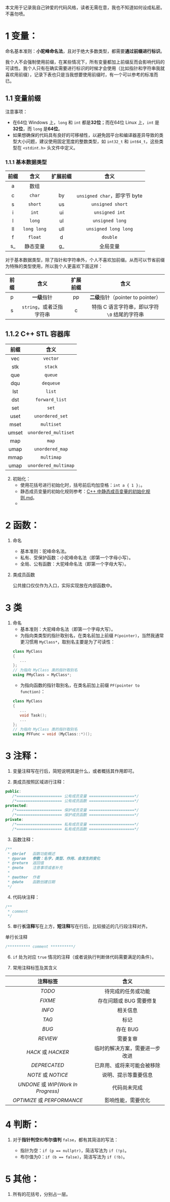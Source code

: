 本文用于记录我自己钟爱的代码风格，读者无需在意，我也不知道如何设成私密。不喜勿喷。

# 1 变量：

命名基本准则：**小驼峰命名法**，且对于绝大多数类型，都需要**通过前缀进行标识**。

我个人不会强制使用前缀，在某些情况下，所有变量都加上前缀反而会影响代码的可读性。我个人只有在确实需要进行标识的时候才会使用（比如指针和字符串我就喜欢用前缀），记录下表也只是当我想要使用前缀时，有一个可以参考的标准而已。

## 1.1 变量前缀

注意事项：

- 在64位 Windows 上，`long` 和 `int` 都是**32位**；而在64位 Linux 上，`int` 是**32位**，而 `long` 是**64位**。
- 如果想确保的代码具有良好的可移植性，以避免因平台和编译器差异导致的类型大小问题，建议使用固定宽度的整数类型，如 `int32_t` 和 `int64_t`，这些类型在 `<stdint.h>` 头文件中定义。

### 1.1.1 基本数据类型

| 前缀 | 含义 | 扩展前缀 | 含义 |
| :-: | :-: | :-: | :-: |
| a | 数组 |  |  |
| c | `char` | by | `unsigned char`，即字节 byte |
| s | `short` | us | `unsigned short` |
| i | `int` | ui | `unsigned int` |
| l | `long` | ul | `unsigned long` |
| ll | `long long` | ull | `unsigned long long` |
| f | `float` | d | `double` |
| s_ | 静态变量 | g_ | 全局变量 |

对于基本数据类型，除了指针和字符串外，个人不喜欢加前缀。从而可以节省前缀为特殊的类型使用，所以我个人更喜欢下面这样：

| 前缀 | 含义 | 扩展前缀 | 含义 |
| :-: | :-: | :-: | :-: |
| p | **一级**指针 | pp | **二级**指针（pointer to pointer） |
| s | `string`，或者泛指字符串 | c | 特指 C 语言字符串，即以字符 `\0` 结尾的字符串 |

## 1.1.2 C++ STL 容器库

| 前缀 | 含义 |
| :-: | :-: |
| vec | `vector` |
| stk | `stack` |
| que | `queue` |
| dqu | `dequeue` |
| lst | `list` |
| dst | `forward_list` |
| set | `set` |
| uset | `unordered_set` |
| mset | `multiset` |
| umset | `unordered_multiset` |
| map | `map` |
| umap | `unordered_map` |
| mmap | `multimap` |
| umap | `unordered_multimap` |

2. 初始化：
   - 使用花括号进行初始化时，括号前后均加空格：`int a { 1 };`。
   - 静态成员变量的初始化规则参考：[C++ 中静态成员变量的初始化规则.md](https://github.com/SakuraMayAi/Tricks-of-Programming/blob/main/C%2B%2B/C%2B%2B%20%E4%B8%AD%E9%9D%99%E6%80%81%E6%88%90%E5%91%98%E5%8F%98%E9%87%8F%E7%9A%84%E5%88%9D%E5%A7%8B%E5%8C%96%E8%A7%84%E5%88%99.md)。
   - 

# 2 函数：

1. 命名
   - 基本准则：驼峰命名法。
   - 私有、受保护函数：小驼峰命名法（即第一个字母小写）。
   - 全局、公有函数：大驼峰命名法（即第一个字母大写）。

2. 类成员函数
   
   公共接口仅仅作为入口，实际实现放在内部函数中。

# 3 类

1. 命名
   - 基本准则：大驼峰命名法（即第一个字母大写）。
   - 为指向类类型的指针取别名，在类名前加上前缀 `P(pointer)`，当然我通常更习惯用 `MyClass*`，取别名主要是为了可读性：
   ```cpp
   class MyClass
   {
      ...
   };
   // 为指向 MyClass 类的指针取别名
   using PMyClass = MyClass*;
   ```
   - 为指向函数的指针取别名，在类名前加上前缀 `PF(pointer to function)`：
   ```cpp
   class MyClass
   {
      ...
      void Task();
      ...
   };
   // 为指向 MyClass 类的指针取别名
   using PFFunc = void (MyClass::*)();
   ```
   

# 3 注释：

1. 变量注释写在行后，简短说明其是什么，或者概括其作用即可。

2. 类成员按照区域进行注释：

```cpp
public:
   /*==================== 公有成员变量 ====================*/
   /*==================== 公有成员函数 ====================*/
protected:
   /*==================== 保护成员变量 ====================*/
   /*==================== 保护成员函数 ====================*/
private:
   /*==================== 私有成员变量 ====================*/
   /*==================== 私有成员函数 ====================*/
```
   
3. 函数注释：
```cpp
/**
 * @brief   函数功能概述
 * @param   参数：名字，类型、作用、会发生的变化
 * @return  返回值
 * @note    注意事项或者补充
 *
 * @author  作者
 * @date    函数创建日期
 */
```

4. 代码块注释：
```cpp
/**
 * comment
 */
```

5. 单行**长注释**写在上方，**短注释**写在行后，比较接近的几行段注释对齐。

单行长注释

```cpp
/********** comment **********/
```

6. `if` 处为对应 `true` 情况的注释（或者说执行判断体代码需要满足的条件）。

7. 常用注释标签及其含义

| 注释标签 | 含义 |
| :-: | :-: |
| *TODO* | 待完成的任务或功能 |
| *FIXME* | 存在问题或 BUG 需要修复 |
| *INFO* | 相关信息 |
| *TAG* | 标记 |
| *BUG* | 存在 BUG |
| *REVIEW* | 需要复审 |
| *HACK* 或 *HACKER* | 临时的解决方案，需要进一步改进 |
| *DEPRECATED* | 已弃用、或将来可能会被移除 |
| *NOTE* 或 *NOTICE* | 说明、提示等重要信息 |
| *UNDONE* 或 *WIP(Work In Progress)* | 代码尚未完成 |
| *OPTIMIZE* 或 *PERFORMANCE* | 影响性能，需要优化 |

# 4 判断：

1. 对于**指针判空**和**布尔值判** `false`，都有其简洁的写法：
   
   - 指针为空：`if (p == nullptr)`，简洁写法为 `if (!p)`。
   - 布尔值为0：`if (b == false)`，简洁写法为 `if (!b)`。
  
# 5 其他：

1. 所有的花括号，分别占一层。

